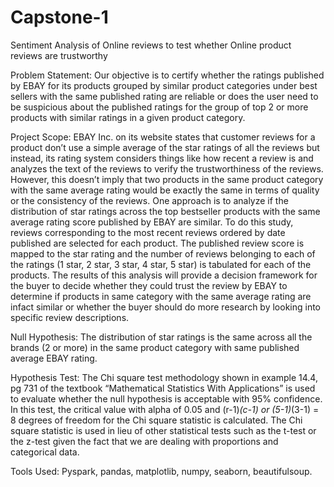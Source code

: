 # Capstone-1
Sentiment Analysis of Online reviews to test whether Online product reviews are trustworthy

Problem Statement: Our objective is to certify whether the ratings published by EBAY for its products grouped by similar product categories under best sellers with the same published rating are reliable or does the user need to be suspicious about the published ratings for the group of top 2 or more products with similar ratings in a given product category. 

Project Scope: EBAY Inc. on its website states that customer reviews for a product don’t use a simple average of the star ratings of all the reviews but instead, its rating system considers things like how recent a review is and analyzes the text of the reviews to verify the trustworthiness of the reviews. However, this doesn’t imply that two products in the same product category with the same average rating would be exactly the same in terms of quality or the consistency of the reviews. One approach is to analyze if the distribution of star ratings across the top bestseller products with the same average rating score published by EBAY are similar. To do this study, reviews corresponding to the most recent reviews ordered by date published are selected for each product. The published review score is mapped to the star rating and the number of reviews belonging to each of the ratings (1 star, 2 star, 3 star, 4 star, 5 star) is tabulated for each of the products. The results of this analysis will provide a decision framework for the buyer to decide whether they could trust the review by EBAY to determine if products in same category with the same average rating are infact similar or whether the buyer should do more research by looking into specific review descriptions.  

Null Hypothesis: The distribution of star ratings is the same across all the brands (2 or more) in the same product category with same published average EBAY rating.

Hypothesis Test: The Chi square test methodology shown in example 14.4, pg 731 of the textbook “Mathematical Statistics With Applications” is used to evaluate whether the null hypothesis is acceptable with 95% confidence. In this test, the critical value with alpha of 0.05 and (r-1)*(c-1) or (5-1)*(3-1) = 8 degrees of freedom for the Chi square statistic is calculated. The Chi square statistic is used in lieu of other statistical tests such as the t-test or the z-test given the fact that we are dealing with proportions and categorical data. 


Tools Used: Pyspark, pandas, matplotlib, numpy, seaborn, beautifulsoup.


